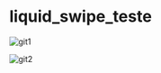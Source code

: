 # liquid_swipe_teste

![git1](https://github.com/jessivanjunior/liquid_swipe_teste/assets/16084092/72020c71-411f-43f1-a2c9-43b58483138d)

![git2](https://github.com/jessivanjunior/liquid_swipe_teste/assets/16084092/dd386e0c-0a66-490a-80bc-9e9f4005675e)
